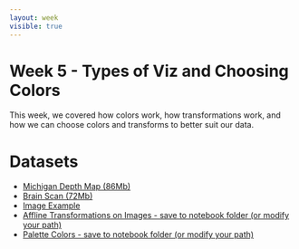 ```yaml
---
layout: week
visible: true
---
```


# Week 5 - Types of Viz and Choosing Colors

This week, we covered how colors work, how transformations work, and how we can
choose colors and transforms to better suit our data.

# Datasets

 * <a href="data/michigan_lld.flt" download>Michigan Depth Map (86Mb) </a>
 * <a href="data/single_dicom.h5" download>Brain Scan (72Mb) </a>
 * <a href="../week04/data/littleCorgiInHat.png" download>Image Example </a>
 * <a href="affline_transformation.py" download>Affline Transformations on Images - save to notebook folder (or modify your path)</a>
 * <a href="palette_colors.py" download>Palette Colors - save to notebook folder (or modify your path)</a>

